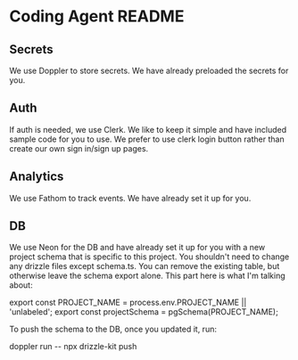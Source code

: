 # Coding Agent README


## Secrets
We use Doppler to store secrets. We have already preloaded the secrets for you.

## Auth
If auth is needed, we use Clerk. We like to keep it simple and have included sample code for you to use. We prefer to use clerk login button rather than create our own sign in/sign up pages.

## Analytics
We use Fathom to track events. We have already set it up for you.

## DB
We use Neon for the DB and have already set it up for you with a new project schema that is specific to this project. You shouldn't need to change any drizzle files except schema.ts. You can remove the existing table, but otherwise leave the schema export alone. This part here is what I'm talking about:

export const PROJECT_NAME = process.env.PROJECT_NAME || 'unlabeled';
export const projectSchema = pgSchema(PROJECT_NAME);

To push the schema to the DB, once you updated it, run:

doppler run -- npx drizzle-kit push



